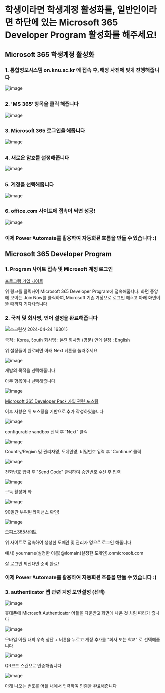 # 학생이라면 학생계정 활성화를, 일반인이라면 하단에 있는 Microsoft 365 Developer Program 활성화를 해주세요!

## Microsoft 365 학생계정 활성화

### 1. 통합정보시스템 on.knu.ac.kr 에 접속 후, 해당 사진에 맞게 진행해줍니다

![image](https://github.com/SangYoupLee/PowerPlatform/assets/125184499/30afd359-4a00-4525-9338-6721e8fe8134)
##

### 2. 'MS 365' 항목을 클릭 해줍니다

![image](https://github.com/SangYoupLee/PowerPlatform/assets/125184499/2866477c-c1fa-4df6-9e9d-b00369281448)
##

### 3. Microsoft 365 로그인을 해줍니다

![image](https://github.com/SangYoupLee/PowerPlatform/assets/125184499/e0fe5858-53ef-4485-9182-e34bf01baf2e)
##

### 4. 새로운 암호를 설정해줍니다

![image](https://github.com/SangYoupLee/PowerPlatform/assets/125184499/d66b9298-2265-4fbd-8ad7-5cfa2a0ae96a)
##

### 5. 계정을 선택해줍니다

![image](https://github.com/SangYoupLee/PowerPlatform/assets/125184499/99e0f5f7-abcb-4f34-b464-87ea29639980)
##

### 6. office.com 사이트에 접속이 되면 성공!

![image](https://github.com/SangYoupLee/PowerPlatform/assets/125184499/14108a03-cd53-4f6e-9d2a-e084e1c95bd7)
##

### 이제 Power Automate를 활용하여 자동화된 흐름을 만들 수 있습니다 :)


## Microsoft 365 Developer Program

### 1. Program 사이트 접속 및 Microsoft 계정 로그인

[프로그램 가입 사이트](https://developer.microsoft.com/en-us/microsoft-365/dev-program)

위 링크를 클릭하여 Microsoft 365 Developer Program에 접속해줍니다.
화면 중앙에 보이는 Join Now를 클릭하여, Microsoft 기존 계정으로 로그인 해주고 아래 화면이 뜰 때까지 기다려줍니다

### 2. 국적 및 회사명, 언어 설정을 완료해줍니다

![스크린샷 2024-04-24 163015](https://github.com/SangYoupLee/PowerPlatform/assets/125184499/19ccf6b3-f523-4d1b-9999-a02fa7f4aa0f)

국적 : Korea, South
회사명 : 본인 회사명 (영문)
언어 설정 : English

위 설정들이 완료되면 아래 Next 버튼을 눌러주세요

![image](https://github.com/SangYoupLee/PowerPlatform/assets/125184499/faf42d12-c61e-42c3-857a-e33044067daa)

개발의 목적을 선택해줍니다

아무 항목이나 선택해줍니다

![image](https://github.com/SangYoupLee/PowerPlatform/assets/125184499/0200b8d8-cad4-46bb-9d77-3045b29ff8ad)

[Microsoft 365 Developer Pack 가입 관련 포스팅](https://m.blog.naver.com/asomi/223361201148)

이후 사항은 위 포스팅을 기반으로 추가 작성하였습니다

![image](https://github.com/SangYoupLee/PowerPlatform/assets/125184499/35392e21-6a2a-41f9-bb83-e595fc73a600)

configurable sandbox 선택 후 "Next" 클릭

![image](https://github.com/SangYoupLee/PowerPlatform/assets/125184499/f71e9be9-536b-482d-aa54-2550f917d36d)

Country/Region 및 관리자명, 도메인명, 비밀번호 입력 후 'Continue' 클릭

![image](https://github.com/SangYoupLee/PowerPlatform/assets/125184499/1c14f06a-b327-4592-8f06-f8391ce2eeee)

전화번호 입력 후 "Send Code" 클릭하여 승인번호 수신 후 입력

![image](https://github.com/SangYoupLee/PowerPlatform/assets/125184499/968e1245-3c86-4732-b0aa-2ced5e957cd6)

구독 활성화 화

![image](https://github.com/SangYoupLee/PowerPlatform/assets/125184499/305d0fdd-e2dd-49e1-b336-b8da1d6ad5eb)

90일간 부여된 라이선스 확인!

![image](https://github.com/SangYoupLee/PowerPlatform/assets/125184499/a295147f-11b4-4ed0-9476-694b2dc924ef)

[오피스365사이트](www.office.com)

위 사이트로 접속하여 생성한 도메인 및 관리자 명으로 로그인 해줍니다

예시) yourname(설정한 이름)@domain(설정한 도메인).onmicrosoft.com

잘 로그인 되신다면 준비 완료!

### 이제 Power Automate를 활용하여 자동화된 흐름을 만들 수 있습니다 :)

### 3. authenticator 앱 관련 계정 보안설정 (선택)

![image](https://github.com/SangYoupLee/PowerPlatform/assets/125184499/6599e4ef-fbcf-4f58-bf45-8a06af638ff0)

휴대폰에 Microsoft Authenticator 어플을 다운받고 화면에 나온 것 처럼 따라가 줍니다

![image](https://github.com/SangYoupLee/PowerPlatform/assets/125184499/39d129c2-bd7a-4743-9ced-daf53e07d0a6)

모바일 어플 내의 우측 상단 + 버튼을 누르고 계정 추가를 "회사 또는 학교" 로 선택해줍니다

![image](https://github.com/SangYoupLee/PowerPlatform/assets/125184499/73e7f681-5065-48d8-a305-478893b567f3)

QR코드 스캔으로 인증해줍니다

![image](https://github.com/SangYoupLee/PowerPlatform/assets/125184499/5ae1702e-579f-437b-953f-686a71eaaf2f)

아래 나오는 번호를 어플 내에서 입력하여 인증을 완료해줍니다


